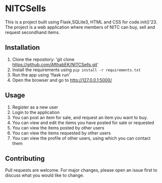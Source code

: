 # NITCSells
This is a project built using Flask,SQLite3, HTML and CSS for code.init()'23. The project is a web application where members of NITC can buy, sell and request secondhand items.

## Installation
1. Clone the repository:
    'git clone https://github.com/AfthabEK/NITCSells.git'
2. Install the requirements using 
    `pip install -r requirements.txt`
3. Run the app using 
    'flask run'
4. Open the browser and go to http://127.0.0.1:5000/

## Usage
1. Register as a new user
2. Login to the application
3. You can post an item for sale, and request an item you want to buy.
4. You can view and edit the items you have posted for sale or requested
5. You can view the items posted by other users
6. You can view the items requested by other users
7. You can view the profile of other users, using which you can contact them


## Contributing
Pull requests are welcome. For major changes, please open an issue first to discuss what you would like to change.




